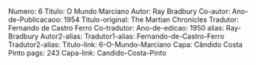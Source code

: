 Numero: 6
Titulo: O Mundo Marciano
Autor: Ray Bradbury
Co-autor: 
Ano-de-Publicacaoo: 1954
Titulo-original: The Martian Chronicles
Tradutor: Fernando de Castro Ferro
Co-tradutor: 
Ano-de-edicao: 1950
alias: Ray-Bradbury
Autor2-alias: 
Tradutor1-alias: Fernando-de-Castro-Ferro
Tradutor2-alias: 
Titulo-link: 6-O-Mundo-Marciano
Capa: Cândido Costa Pinto
pags: 243
Capa-link: Candido-Costa-Pinto